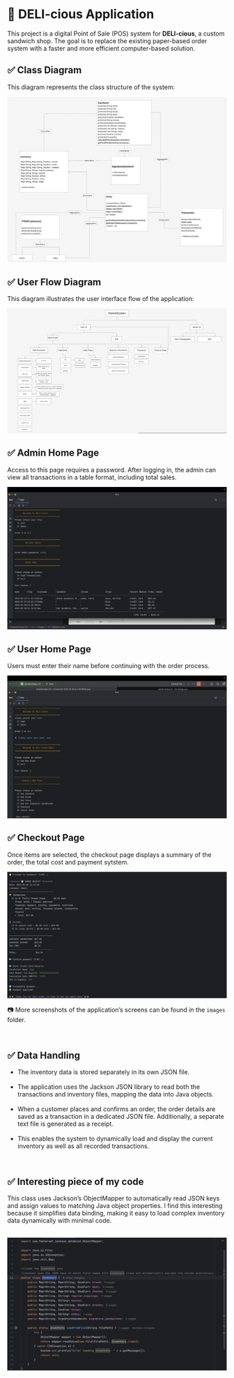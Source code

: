 <!DOCTYPE html>
<html lang="en">
<head>
  <meta charset="UTF-8">
</head>
<body>
  <h1>🥪 DELI-cious Application</h1>
  <p>
    This project is a digital Point of Sale (POS) system for <strong>DELI-cious</strong>, a custom sandwich shop.   
    The goal is to replace the existing paper-based order system with a faster and more efficient computer-based solution. 
  </p>


  <h2>✅ Class Diagram</h2>
  <p>This diagram represents the class structure of the system:</p>
  <img src="src/Images/Classesdiagram.png" alt="Class Diagram" />

<br/>

  <h2>✅ User Flow Diagram</h2>
  <p>This diagram illustrates the user interface flow of the application:</p>
  <img src="src/Images/UI.png" alt="UI Diagram" />

<br/>

  <h2>✅ Admin Home Page</h2>
  <p>
    Access to this page requires a password.  
    After logging in, the admin can view all transactions in a table format, including total sales.
  </p>
  <img src="src/Images/AdminPage.png" alt="Admin Page UI" />

 <br/>

  <h2>✅ User Home Page</h2>
  <p>
     Users must enter their name before continuing with the order process.
  </p>
  <img src="src/Images/UserPage.png" alt="User Page UI" />

<br/>

  <h2>✅ Checkout Page</h2>
  <p>
     Once items are selected, the checkout page displays a summary of the order, the total cost and payment sytstem.
  </p>
  <img src="src/Images/Checkout.png" alt="Checkout Page UI" />
  
  <br/>
<p>📷 More screenshots of the application’s screens can be found in the <code>images</code> folder.</p>

  
<br/>
<h2>✅ Data Handling</h2>
<ul>
  <li>
    The inventory data is stored separately in its own JSON file.
  </li>
    <br/>
  <li>
    The application uses the Jackson JSON library to read both the transactions and inventory files, mapping the data into Java objects.
  </li>
  <br/>
  <li>
    When a customer places and confirms an order, the order details are saved as a transaction in a dedicated JSON file. Additionally, a separate text file is generated as 
    a receipt.
  </li>
    <br/>
  <li>
    This enables the system to dynamically load and display the current inventory as well as all recorded transactions.
  </li>
</ul>

<br/>

  <h2>✅ Interesting piece of my code</h2>
  <p>
   This class uses Jackson’s ObjectMapper to automatically read JSON keys and assign values to matching Java object properties. I find this interesting because it simplifies data binding, making it easy to load complex inventory data dynamically with minimal code.
  </p>
    <br/>
  <img src="src/Images/InterstesingCode.png" alt="Checkout Page UI" />
  
  <br/>

</body>
</html>
